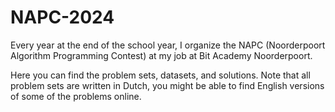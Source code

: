 # NAPC-2024

Every year at the end of the school year, I organize the NAPC (Noorderpoort Algorithm Programming Contest) at my job at Bit Academy Noorderpoort.

Here you can find the problem sets, datasets, and solutions. Note that all problem sets are written in Dutch, you might be able to find English versions of some of the problems online.


